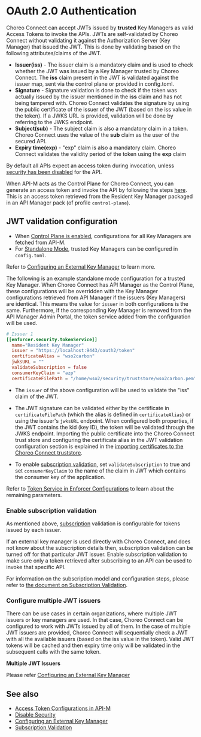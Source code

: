 # OAuth 2.0 Authentication

Choreo Connect can accept JWTs issued by **trusted** Key Managers as valid Access Tokens to invoke the APIs. JWTs are self-validated by Choreo Connect without validating it against the Authorization Server (Key Manager) that issued the JWT. This is done by validating based on the following attributes/claims of the JWT.
 
-   **Issuer(iss)** - The issuer claim is a mandatory claim and is used to check whether the JWT was issued by a Key Manager trusted by Choreo Connect. The **iss** claim present in the JWT is validated against the issuer map, sent via the control plane or provided in config.toml.
-   **Signature** - Signature validation is done to check if the token was actually issued by the issuer mentioned in the **iss** claim and has not being tampered with. Choreo Connect validates the signature by using the public certificate of the issuer of the JWT (based on the iss value in the token). If a JWKS URL is provided, validation will be done by referring to the JWKS endpoint.
-   **Subject(sub)** - The subject claim is also a mandatory claim in a token. Choreo Connect uses the value of the **sub** claim as the user of the secured API.
-   **Expiry time(exp)** - "exp" claim is also a mandatory claim. Choreo Connect validates the validity period of the token using the **exp** claim

By default all APIs expect an access token during invocation, unless [security has been disabled]({{base_path}}/deploy-and-publish/deploy-on-gateway/choreo-connect/security/api-authentication/disabling-security/) for the API.

When API-M acts as the Control Plane for Choreo Connect, you can generate an access token and invoke the API by following the steps [here]({{base_path}}/consume/invoke-apis/invoke-apis-using-tools/invoke-an-api-using-the-integrated-api-console/). This is an access token retrieved from the Resident Key Manager packaged in an API Manager pack (of profile `control-plane`).

## JWT validation configuration

- When [Control Plane is enabled]({{base_path}}/deploy-and-publish/deploy-on-gateway/choreo-connect/concepts/apim-as-control-plane/), configurations for all Key Managers are fetched from API-M. 
- For [Standalone Mode]({{base_path}}/deploy-and-publish/deploy-on-gateway/choreo-connect/concepts/as-a-standalone-gateway/), trusted Key Managers can be configured in `config.toml`. 

Refer to [Configuring an External Key Manager]({{base_path}}/deploy-and-publish/deploy-on-gateway/choreo-connect/security/api-authentication/configuring-an-external-key-manager/) to learn more.

The following is an example standalone mode configuration for a trusted Key Manager. When Choreo Connect has API Manager as the Control Plane, these configurations will be overridden with the Key Manager configurations retrieved from API Manager if the issuers (Key Managers) are identical. This means the value for `issuer` in both configurations is the same. Furthermore, if the corresponding Key Manager is removed from the API Manager Admin Portal, the token service added from the configuration will be used.


``` toml
# Issuer 1
[[enforcer.security.tokenService]]
  name="Resident Key Manager"
  issuer = "https://localhost:9443/oauth2/token"
  certificateAlias = "wso2carbon"
  jwksURL = ""
  validateSubscription = false
  consumerKeyClaim = "azp"
  certificateFilePath = "/home/wso2/security/truststore/wso2carbon.pem"
```

- The `issuer` of the above configuration will be used to validate the "iss" claim of the JWT. 

- The JWT signature can be validated either by the certificate in `certificateFilePath` (which the alias is defined in `certificateAlias`) or using the issuer's `jwksURL` endpoint. When configured both properties, if the JWT contains the kid (key ID), the token will be validated through the JWKS endpoint. Importing the public certificate into the Choreo Connect trust store and configuring the certificate alias in the JWT validation configuration section is explained in the [importing certificates to the Choreo Connect truststore]({{base_path}}/deploy-and-publish/deploy-on-gateway/choreo-connect/security/importing-certificates-to-the-choreo-connect-truststore/).
- To enable [subscription validation](#subscription-validation), set `validateSubscription` to true and set `consumerKeyClaim` to the name of the claim in JWT which contains the consumer key of the application.

Refer to [Token Service in Enforcer Configurations]({{base_path}}/deploy-and-publish/deploy-on-gateway/choreo-connect/configurations/enforcer-configurations/#token-service) to learn about the remaining parameters.

### Enable subscription validation
As mentioned above, [subscription]({{base_path}}/consume/manage-subscription/subscribe-to-an-api/) validation is configurable for tokens issued by each issuer.

If an external key manager is used directly with Choreo Connect, and does not know about the subscription details then, subscription validation can be turned off for that particular JWT issuer. Enable subscription validation to make sure only a token retrieved after subscribing to an API can be used to invoke that specific API.

For information on the subscription model and configuration steps, please refer to [the document on Subscription Validation]({{base_path}}/deploy-and-publish/deploy-on-gateway/choreo-connect/security/api-authorization/subscription-validation).

### Configure multiple JWT issuers

 There can be use cases in certain organizations, where multiple JWT issuers or key managers are used. In that case, Choreo Connect can be configured to work with JWTs issued by all of them. In the case of multiple JWT issuers are provided, Choreo Connect will sequentially check a JWT with all the available issuers (based on the iss value in the token). Valid JWT tokens will be cached and then expiry time only will be validated in the subsequent calls with the same token.

 **Multiple JWT Issuers**

Please refer [Configuring an External Key Manager]({{base_path}}/deploy-and-publish/deploy-on-gateway/choreo-connect/security/api-authentication/configuring-an-external-key-manager/)


## See also

- [Access Token Configurations in API-M]({{base_path}}/design/api-security/api-authentication/secure-apis-using-oauth2-tokens/) 
- [Disable Security]({{base_path}}/deploy-and-publish/deploy-on-gateway/choreo-connect/security/api-authentication/disabling-security/)
- [Configuring an External Key Manager]({{base_path}}/deploy-and-publish/deploy-on-gateway/choreo-connect/security/api-authentication/configuring-an-external-key-manager/)
- [Subscription Validation]({{base_path}}/deploy-and-publish/deploy-on-gateway/choreo-connect/security/api-authorization/subscription-validation)